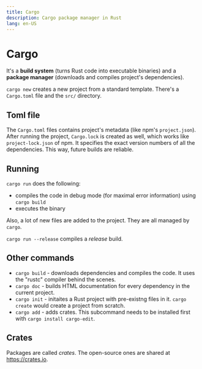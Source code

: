 ```yaml
---
title: Cargo
description: Cargo package manager in Rust
lang: en-US
---
```


# Cargo

It's a **build system** (turns Rust code into executable binaries) and a
**package manager** (downloads and compiles project's dependencies).

`cargo new` creates a new project from a standard template. There's a
`Cargo.toml` file and the `src/` directory.

## Toml file

The `Cargo.toml` files contains project's metadata (like npm's `project.json`).
After running the project, `Cargo.lock` is created as well, which works like
`project-lock.json` of npm. It specifies the exact version numbers of all the
dependencies. This way, future builds are reliable.

## Running

`cargo run` does the following:

- compiles the code in debug mode (for maximal error information) using `cargo
  build`
- executes the binary

Also, a lot of new files are added to the project. They are all managed by
`cargo`.

`cargo run --release` compiles a *release* build.

## Other commands

- `cargo build` - downloads dependencies and compiles the code. It uses the "rustc" compiler behind the scenes.
- `cargo doc` -
builds HTML documentation for every dependency in the current project.
- `cargo init` - initaites a Rust project with pre-existng files in it. `cargo create` would create a project from scratch.
- `cargo add` - adds crates. This subcommand needs to be installed first with `cargo install cargo-edit`.

## Crates

Packages are called *crates*. The open-source ones are shared at https://crates.io.